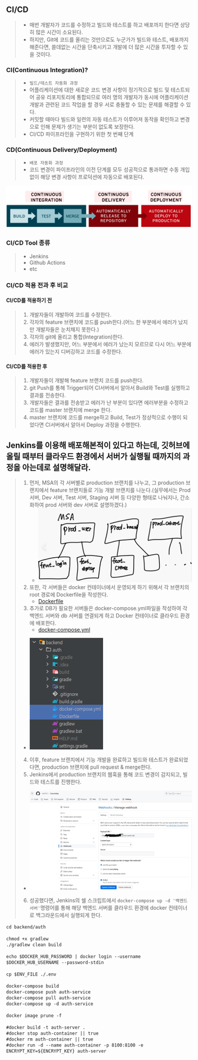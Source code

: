 ## CI/CD
> - 매번 개발자가 코드를 수정하고 빌드와 테스트를 하고 배포까지 한다면 상당히 많은 시간이 소요된다.
> - 하지만, Git에 코드를 올리는 것만으로도 누군가가 빌드와 테스트, 배포까지 해준다면, 쓸데없는 시간을 단축시키고 개발에 더 많은 시간을 투자할 수 있을 것이다.

### CI(Continuous Integration)?
> - `빌드/테스트 자동화 과정`
> - 어플리케이션에 대한 새로운 코드 변경 사항이 정기적으로 빌드 및 테스트되어 공유 리포지토리에 통합되므로 여러 명의 개발자가 동시에 어플리케이션 개발과 관련된 코드 작업을 할 경우 서로 충돌할 수 있는 문제를 해결할 수 있다.
> - 커밋할 때마다 빌드와 일련의 자동 테스트가 이루어져 동작을 확인하고 변경으로 인해 문제가 생기는 부분이 없도록 보장한다.
> - CI/CD 파이프라인을 구현하기 위한 첫 번째 단계

### CD(Continuous Delivery/Deployment)
> - `배포 자동화 과정`
> - 코드 변경이 파이프라인의 이전 단계를 모두 성공적으로 통과하면 수동 개입 없이 해당 변경 사항이 프로덕션에 자동으로 배포된다.

![img.png](img.png)

### CI/CD Tool 종류
> - Jenkins
> - Github Actions
> - etc

### CI/CD 적용 전과 후 비교
#### CI/CD를 적용하기 전
> 1. 개발자들이 개발하여 코드를 수정한다.
> 2. 각자의 feature 브랜치에 코드를 push한다.(어느 한 부분에서 에러가 났지만 개발자들은 눈치채지 못한다.)
> 3. 각자의 git에 올리고 통합(Integration)한다.
> 4. 에러가 발생했지만, 어느 부분에서 에러가 났는지 모르므로 다시 어느 부분에 에러가 있는지 디버깅하고 코드를 수정한다.

#### CI/CD를 적용한 후
> 1. 개발자들이 개발해 feature 브랜치 코드를 push한다.
> 2. git Push를 통해 Trigger되어 CI서버에서 알아서 Build와 Test를 실행하고 결과를 전송한다.
> 3. 개발자들은 결과를 전송받고 에러가 난 부분이 있다면 에러부분을 수정하고 코드를 master 브랜치에 merge 한다.
> 4. master 브랜치에 코드를 merge하고 Build, Test가 정상적으로 수행이 되었다면 CI서버에서 알아서 Deploy 과정을 수행한다.

## Jenkins를 이용해 배포해본적이 있다고 하는데, 깃허브에 올릴 때부터 클라우드 환경에서 서버가 실행될 때까지의 과정을 아는데로 설명해달라.
> 1. 먼저, MSA의 각 서버별로 production 브랜치를 나누고, 그 production 브랜치에서 feature 브랜치들로 기능 개발 브랜치를 나눈다.(실무에서는 Prod 서버, Dev 서버, Test 서버, Staging 서버 등 다양한 형태로 나눠지나, 간소화하여 prod 서버와 dev 서버로 설명하겠다.)
>    - ![img_2.png](img_2.png)
> 2. 또한, 각 서버들은 docker 컨테이너에서 운영되게 하기 위해서 각 브랜치의 root 경로에 Dockerfile을 작성한다.
>    - [Dockerfile](Dockerfile)
> 3. 추가로 DB가 필요한 서버들은 docker-compose.yml파일을 작성하여 각 백엔드 서버와 db 서버를 연결되게 하고 Docker 컨테이너로 클라우드 환경에 배포한다.
>    - [docker-compose.yml](docker-compose.yml)
> - ![img_1.png](img_1.png)
> 4. 이후, feature 브랜치에서 기능 개발을 완료하고 빌드와 테스트가 완료되었다면, production 브랜치에 pull request & merge한다.
> 5. Jenkins에서 production 브랜치의 웹훅을 통해 코드 변경이 감지되고, 빌드와 테스트를 진행한다.
>   - ![img_3.png](img_3.png)
> 6. 성공했다면, Jenkins의 쉘 스크립트에서 `docker-compose up -d '백엔드 서버'`명령어를 통해 해당 백엔드 서버를 클라우드 환경에 docker 컨테이너로 백그라운드에서 실행되게 한다.
```shell
cd backend/auth

chmod +x gradlew
./gradlew clean build

echo $DOCKER_HUB_PASSWORD | docker login --username $DOCKER_HUB_USERNAME --password-stdin

cp $ENV_FILE ./.env

docker-compose build
docker-compose push auth-service
docker-compose pull auth-service
docker-compose up -d auth-service

docker image prune -f

#docker build -t auth-server .
#docker stop auth-container || true
#docker rm auth-container || true
#docker run -d --name auth-container -p 8100:8100 -e ENCRYPT_KEY=${ENCRYPT_KEY} auth-server
```